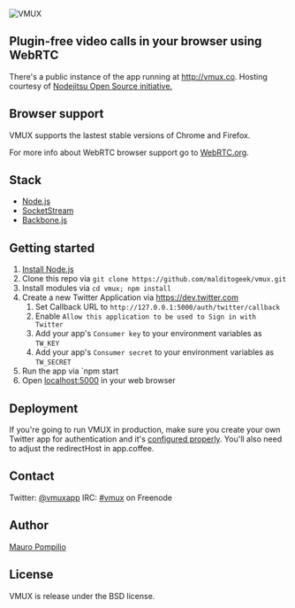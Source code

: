 ![VMUX](http://i.imgur.com/ykMRrTV.png)


## Plugin-free video calls in your browser using WebRTC

There's a public instance of the app running at http://vmux.co. Hosting courtesy of [Nodejitsu Open Source initiative.](http://opensource.jit.su/)


## Browser support

VMUX supports the lastest stable versions of Chrome and Firefox.

For more info about WebRTC browser support go to [WebRTC.org](http://webrtc.org/).


## Stack

  * [Node.js](http://nodejs.org/)
  * [SocketStream](https://github.com/socketstream/socketstream)
  * [Backbone.js](http://backbonejs.org/)


## Getting started

1. [Install Node.js](http://bevry.me/node/install)
2. Clone this repo via `git clone https://github.com/malditogeek/vmux.git`
3. Install modules via `cd vmux; npm install`
4. Create a new Twitter Application via https://dev.twitter.com
	1. Set Callback URL to `http://127.0.0.1:5000/auth/twitter/callback`
	2. Enable `Allow this application to be used to Sign in with Twitter`
	3. Add your app's `Consumer key` to your environment variables as `TW_KEY`
	4. Add your app's `Consumer secret` to your environment variables as `TW_SECRET`
5. Run the app via `npm start
6. Open [localhost:5000](http://localhost:5000/) in your web browser


## Deployment

If you're going to run VMUX in production, make sure you create your own Twitter app for authentication and it's [configured properly](http://i.imgur.com/jlIuRQl.png). You'll also need to adjust the redirectHost in app.coffee.

## Contact

Twitter: [@vmuxapp](https://twitter.com/vmuxapp)
IRC: [#vmux](http://webchat.freenode.net/?channels=vmux) on Freenode

## Author

[Mauro Pompilio](https://twitter.com/malditogeek)


## License

VMUX is release under the BSD license.
